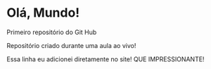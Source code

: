 # Olá, Mundo!
 Primeiro repositório do Git Hub

 Repositório criado durante uma aula ao vivo!

 Essa linha eu adicionei diretamente no site! QUE IMPRESSIONANTE!
